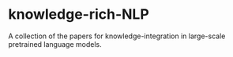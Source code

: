# knowledge-rich-NLP

A collection of the papers for knowledge-integration in large-scale pretrained language models.
